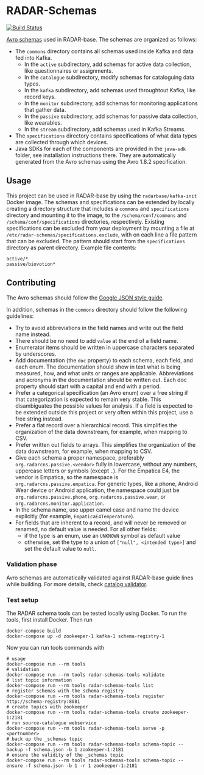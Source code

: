 # RADAR-Schemas

[![Build Status](https://travis-ci.org/RADAR-base/RADAR-Schemas.svg?branch=master)](https://travis-ci.org/RADAR-base/RADAR-Schemas)

[Avro schemas](https://avro.apache.org/docs/1.8.2/spec.html) used in RADAR-base. The schemas are organized as follows:

- The `commons` directory contains all schemas used inside Kafka and data fed into Kafka.
  - In the `active` subdirectory, add schemas for active data collection, like questionnaires or assignments.
  - In the `catalogue` subdirectory, modify schemas for cataloguing data types.
  - In the `kafka` subdirectory, add schemas used throughtout Kafka, like record keys.
  - In the `monitor` subdirectory, add schemas for monitoring applications that gather data.
  - In the `passive` subdirectory, add schemas for passive data collection, like wearables.
  - In the `stream` subdirectory, add schemas used in Kafka Streams.
- The `specifications` directory contains specifications of what data types are collected through which devices.
- Java SDKs for each of the components are provided in the `java-sdk` folder, see installation instructions there. They are automatically generated from the Avro schemas using the Avro 1.8.2 specification.

## Usage

This project can be used in RADAR-base by using the `radarbase/kafka-init` Docker image. The schemas and specifications can be extended by locally creating a directory structure that includes a `commons` and `specifications` directory and mounting it to the image, to the `/schema/conf/commons` and `/schema/conf/specifications` directories, respectively. Existing specifications can be excluded from your deployment by mounting a file at `/etc/radar-schemas/specifications.exclude`, with on each line a file pattern that can be excluded. The pattern should start from the `specifications` directory as parent directory. Example file contents:
```
active/*
passive/biovotion*
```

## Contributing

The Avro schemas should follow the [Google JSON style guide](https://google.github.io/styleguide/jsoncstyleguide.xml).

In addition, schemas in the `commons` directory should follow the following guidelines:

- Try to avoid abbreviations in the field names and write out the field name instead.
- There should be no need to add `value` at the end of a field name.
- Enumerator items should be written in uppercase characters separated by underscores.
- Add documentation (the `doc` property) to each schema, each field, and each enum. The documentation should show in text what is being measured, how, and what units or ranges are applicable. Abbreviations and acronyms in the documentation should be written out. Each doc property should start with a capital and end with a period.
- Prefer a categorical specification (an Avro enum) over a free string if that categorization is expected to remain very stable. This disambiguates the possible values for analysis. If a field is expected to be extended outside this project or very often within this project, use a free string instead.
- Prefer a flat record over a hierarchical record. This simplifies the organization of the data downstream, for example, when mapping to CSV.
- Prefer written out fields to arrays. This simplifies the organization of the data downstream, for example, when mapping to CSV.
- Give each schema a proper namespace, preferably `org.radarcns.passive.<vendor>` fully in lowercase, without any numbers, uppercase letters or symbols (except `.`). For the Empatica E4, the vendor is Empatica, so the namespace is `org.radarcns.passive.empatica`. For generic types, like a phone, Android Wear device or Android application, the namespace could just be `org.radarcns.passive.phone`, `org.radarcns.passive.wear`, or `org.radarcns.monitor.application`.
- In the schema name, use upper camel case and name the device explicitly (for example, `EmpaticaE4Temperature`).
- For fields that are inherent to a record, and will never be removed or renamed, no default value is needed. For all other fields:
  - if the type is an enum, use an `UNKNOWN` symbol as default value
  - otherwise, set the type to a union of `["null", <intended type>]` and set the default value to `null`.

### Validation phase

Avro schemas are automatically validated against RADAR-base guide lines while building. For more details, check [catalog validator](java-sdk/radar-schemas-tools).

### Test setup

The RADAR schema tools can be tested locally using Docker. To run the tools, first install Docker. Then run

```shell
docker-compose build
docker-compose up -d zookeeper-1 kafka-1 schema-registry-1
```
Now you can run tools commands with
```shell
# usage
docker-compose run --rm tools
# validation
docker-compose run --rm tools radar-schemas-tools validate
# list topic information
docker-compose run --rm tools radar-schemas-tools list
# register schemas with the schema registry
docker-compose run --rm tools radar-schemas-tools register http://schema-registry:8081
# create topics with zookeeper
docker-compose run --rm tools radar-schemas-tools create zookeeper-1:2181
# run source-catalogue webservice
docker-compose run --rm tools radar-schemas-tools serve -p <portnumber>
# back up the _schemas topic
docker-compose run --rm tools radar-schemas-tools schema-topic --backup -f schema.json -b 1 zookeeper-1:2181
# ensure the validity of the _schemas topic
docker-compose run --rm tools radar-schemas-tools schema-topic --ensure -f schema.json -b 1 -r 1 zookeeper-1:2181
```

